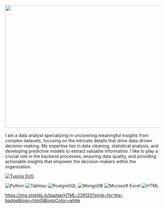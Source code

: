 ### <img width="800" height="400" align="center" src="https://github.com/JGibs63/JGibs63/assets/119522437/fb49f718-8b1f-4fe2-b031-def57bb0ec0f">


I am a data analyst specializing in uncovering meaningful insights from complex datasets, focusing on the intricate details that drive data-driven decision-making. My expertise lies in data cleaning, statistical analysis, and developing predictive models to extract valuable information. I like to play a crucial role in the backend processes, ensuring data quality, and providing actionable insights that empower the decision-makers within the organization.

[![Typing SVG](https://readme-typing-svg.demolab.com?font=IBM+Plex+Mono&weight=500&size=30&duration=6000&pause=1000&color=F7F7F7&width=435&lines=Technology+Stack%3A)](https://git.io/typing-svg)

![Python](https://img.shields.io/badge/python-3670A0?style=for-the-badge&logo=python&logoColor=ffdd54) ![Tableau](https://img.shields.io/badge/Tableau-E97627?style=for-the-badge&logo=Tableau&logoColor=white) ![PostgreSQL](https://img.shields.io/badge/PostgreSQL-316192?style=for-the-badge&logo=postgresql&logoColor=white) ![MongoDB](https://img.shields.io/badge/MongoDB-4EA94B?style=for-the-badge&logo=mongodb&logoColor=white) ![Microsoft Excel](https://img.shields.io/badge/Microsoft_Excel-217346?style=for-the-badge&logo=microsoft-excel&logoColor=white) ![HTML](https://img.shields.io/badge/HTML-239120?style=for-the-badge&logo=html5&logoColor=white)

https://img.shields.io/badge/HTML-239120?style=for-the-badge&logo=html5&logoColor=white

